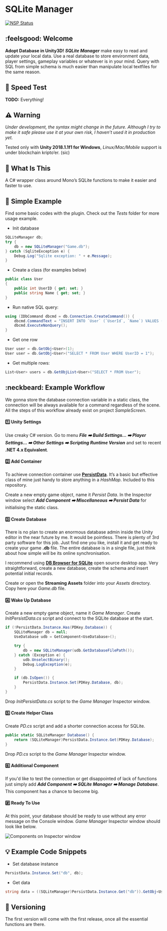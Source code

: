 SQLite Manager
==============

[![NSP Status](https://nodesecurity.io/orgs/demo-land/projects/db2b8f79-d51c-40d7-8e27-ce79d590104a/badge)](https://nodesecurity.io/orgs/demo-land/projects/db2b8f79-d51c-40d7-8e27-ce79d590104a)

## :feelsgood: Welcome

**Adopt Database in Unity3D!** ***SQLite Manager*** make easy to read and update your local data. Use a real database to store environment data, player settings, gameplay variables or whatever is in your mind. Query with SQL from simple schema is much easier than manipulate local textfiles for the same reason.

## :rocket: Speed Test

****TODO:**** Everything!

## :warning: Warning

_Under development, the syntax might change in the future. Although I try to make it safe please use it at your own risk, I haven’t used it in production yet._

Tested only with **Unity 2018.1.1f1 for Windows**, *Linux/Mac/Mobile* support is under blockchain kripto’er. (sic)


## :eyes: What Is This

A C# wrapper class around Mono’s SQLite functions to make it easier and faster to use.

## :memo: Simple Example

Find some basic codes with the plugin. Check out the _Tests_ folder for more usage example.

- Init database
```csharp
SQLiteManager db;
try {
    db = new SQLiteManager("Game.db");
} catch (SqliteException e) {
    Debug.Log("Sqlite exception: " + e.Message);
}
```

- Create a class (for examples below)
```csharp
public class User
{
    public int UserID { get; set; }
    public string Name { get; set; }
}
```

- Run native SQL query:
```csharp
using (IDbCommand dbcmd = db.Connection.CreateCommand()) {
    dbcmd.CommandText = "INSERT INTO `User` (`UserId`, `Name`) VALUES (1, 'John Doe'), (2, 'Jane Doe');";
    dbcmd.ExecuteNonQuery();
}
```

- Get one row
```csharp
User user = db.GetObj<User>(1);
User user = db.GetObj<User>("SELECT * FROM User WHERE UserID = 1");
```

- Get multiple rows:
```csharp
List<User> users = db.GetObjList<User>("SELECT * FROM User");
```

## :neckbeard: Example Workflow

We gonna store the database connection variable in a static class, the connection will be always available for a command regardless of the scene. All the steps of this workflow already exist on project _SampleScreen_.

#### :one: Unity Settings

Use creaky C# version. Go to menu ***_File :arrow_right: Build Settings... :arrow_right: Player Settings... :arrow_right: Other Settings :arrow_right: Scripting Runtime Version_*** and set to recent **.NET 4.x Equivalent**.

#### :two: Add Container

To achieve connection container use **[PersistData](https://github.com/SubZtep/PersistData)**. It’s a basic but effective class of mine just handy to store anything in a _HashMap_. Included to this repository.

Create a new empty game object, name it _Persist Data_. In the Inspector window select ***Add Component :arrow_right: Miscellaneous :arrow_right: Persist Data*** for initialising the static class.

#### :three: Create Database

There is no plan to create an enormous database admin inside the Unity editor in the near future by me. It would be pointless. There is plenty of 3rd party software for this job. Just find one you like, install it and get ready to create your game **.db** file. The entire database is in a single file, just think about how simple will be its online synchronisation.

I recommend using **[DB Browser for SQLite](http://sqlitebrowser.org/)** open source desktop app. Very straightforward, create a new database, create the schema and insert potential initial records.

Create or open the **Streaming Assets** folder into your *Assets* directory. Copy here your *Game.db* file.

#### :four: Wake Up Database

Create a new empty game object, name it _Game Manager_. Create _InitPersistData.cs_ script and connect to the SQLite database at the start.

```csharp
if (!PersistData.Instance.Has(PDKey.Database)) {
    SQLiteManager db = null;
    UseDatabase udb = GetComponent<UseDatabase>();

    try {
        db = new SQLiteManager(udb.GetDatabaseFilePath());
    } catch (Exception e) {
        udb.UnselectBinary();
        Debug.LogException(e);
    }

    if (db.IsOpen()) {
        PersistData.Instance.Set(PDKey.Database, db);
    }
}
```

Drop _InitPersistData.cs_ script to the _Game Manager_ Inspector window.

#### :five: Create Helper Class

Create _PD.cs_ script and add a shorter connection access for SQLite.

```csharp
public static SQLiteManager Database() {
    return (SQLiteManager)PersistData.Instance.Get(PDKey.Database);
}
```

Drop _PD.cs_ script to the _Game Manager_ Inspector window.

#### :six: Additional Component

If you'd like to test the connection or get disappointed of lack of functions just simply add ***Add Component :arrow_right: SQLite Manager :arrow_right: Manage Database***. This component has a chance to become big.

#### :hash: Ready To Use

At this point, your database should be ready to use without any error message on the Console window. _Game Manager_ Inspector window should look like below.

![Components on Inspector window](https://cdn.rawgit.com/SubZtep/SQLiteManager/279412aa/docs/img/plugin_screen.png?raw=true)

## :bulb: Example Code Snippets

- Set database instance
```csharp
PersistData.Instance.Set("db", db);
```

- Get data
```csharp
string data = ((SQLiteManager)PersistData.Instance.Get("db")).GetObj<User>(1).Name;
```

## :herb: Versioning

The first version will come with the first release, once all the essential functions are there.
